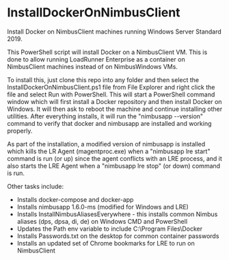 # InstallDockerOnNimbusClient
Install Docker on NimbusClient machines running Windows Server Standard 2019.

This PowerShell script will install Docker on a NimbusClient VM.
This is done to allow running LoadRunner Enterprise as a container
on NimbusClient machines instead of on NimbusWindows VMs.

To install this, just clone this repo into any folder and then 
select the InstallDockerOnNimbusClient.ps1 file from File Explorer and right 
click the file and select Run with PowerShell. This will start a PowerShell
command window which will first install a Docker repository and then
install Docker on Windows. It will then ask to reboot the machine and
continue installing other utilities. After everything installs, it
will run the "nimbusapp --version" command to verify that docker
and nimbusapp are installed and working properly.

As part of the installation, a modified version of nimbusapp is
installed which kills the LR Agent (magentproc.exe) when a "nimbusapp 
lre start" command is run (or up) since the agent conflicts with an LRE process,
and it also starts the LRE Agent when a "nimbusapp lre stop" (or down) command is run.

Other tasks include:
* Installs docker-compose and docker-app
* Installs nimbusapp 1.6.0-ms (modified for Windows and LRE)
* Installs InstallNimbusAliasesEverywhere - this installs common Nimbus aliases (dps, dpsa, di, de) on Windows CMD and PowerShell
* Updates the Path env variable to include C:\Program Files\Docker
* Installs Passwords.txt on the desktop for common container passwords
* Installs an updated set of Chrome bookmarks for LRE to run on NimbusClient

